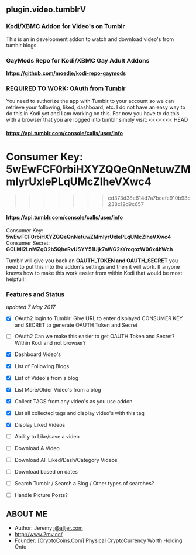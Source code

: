 ## plugin.video.tumblrV
### Kodi/XBMC Addon for Video's on Tumblr
This is an in development addon to watch and download video's from tumblr blogs.

### GayMods Repo for Kodi/XBMC Gay Adult Addons
**https://github.com/moedje/kodi-repo-gaymods**

### REQUIRED TO WORK: OAuth from Tumblr
You need to authorize the app with Tumblr to your account so we can retrieve your following, liked, dashboard, etc. I do not have an easy way to do this in Kodi yet and I am working on this. For now you have to do this with a browser that you are logged into tumblr simply visit:
<<<<<<< HEAD

#### https://api.tumblr.com/console/calls/user/info
Consumer Key: **5wEwFCF0rbiHXYZQQeQnNetuwZMmIyrUxIePLqUMcZlheVXwc4**
=======
>>>>>>> cd373d38e614d7a7bcefe910b93c238c12d9c657

#### https://api.tumblr.com/console/calls/user/info
Consumer Key: **5wEwFCF0rbiHXYZQQeQnNetuwZMmIyrUxIePLqUMcZlheVXwc4**
Consumer Secret: **GCLMI2LnMZqO2b5QheRvUSYY51Ujk7nWG2sYroqozW06x4hWch**

Tumblr will give you back an **OAUTH_TOKEN and OAUTH_SECRET** you need to put this into the addon's settings and then it will work. If anyone knows how to make this work easier from within Kodi that would be most helpful!!
### Features and Status 
*updated 7 May 2017*

-[x] OAuth2 login to Tumblr: Give URL to enter displayed CONSUMER KEY and SECRET to generate OAUTH Token and Secret
-[ ] OAuth2 Can we make this easier to get OAUTH Token and Secret? Within Kodi and not browser?
-[x] Dashboard Video's
-[x] List of Following Blogs
-[x] List of Video's from a blog
-[x] List More/Older Video's from a blog
-[x] Collect TAGS from any video's as you use addon
-[x] List all collected tags and display video's with this tag
-[x] Display Liked Videos
-[ ] Ability to Like/save a video
-[ ] Download A Video
-[ ] Download All Liked/Dash/Category Videos
-[ ] Download based on dates
-[ ] Search Tumblr / Search a Blog / Other types of searches?
-[ ] Handle Picture Posts?


## ABOUT ME
- Author: Jeremy j@alljer.com
- http://www.2my.cc/ 
- Founder: [CryptoCoins.Com] Physical CryptoCurrency Worth Holding Onto